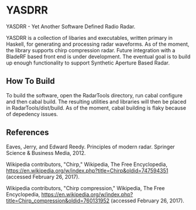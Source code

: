 # YASDRR

YASDRR - Yet Another Software Defined Radio Radar.

YASDRR is a collection of libaries and executables, written primary in Haskell,
for generating and processing radar waveforms. As of the moment, the library 
supports chirp compression radar. Future integration
with a BladeRF based front end is under development. The eventual goal is to 
build up enough functionality to support Synthetic Aperture Based Radar.

## How To Build

To build the software, open the RadarTools directory, run cabal configure 
and then cabal build. The resulting utilities and libraries will then be 
placed in RadarTools/dist/build. As of the moment, cabal building is flaky 
because of depedency issues.

## References
Eaves, Jerry, and Edward Reedy. Principles of modern radar. Springer Science & Business Media, 2012.

Wikipedia contributors, "Chirp," Wikipedia, The Free Encyclopedia, https://en.wikipedia.org/w/index.php?title=Chirp&oldid=747594351 (accessed February 26, 2017).

Wikipedia contributors, "Chirp compression," Wikipedia, The Free Encyclopedia, https://en.wikipedia.org/w/index.php?title=Chirp_compression&oldid=760131952 (accessed February 26, 2017).






